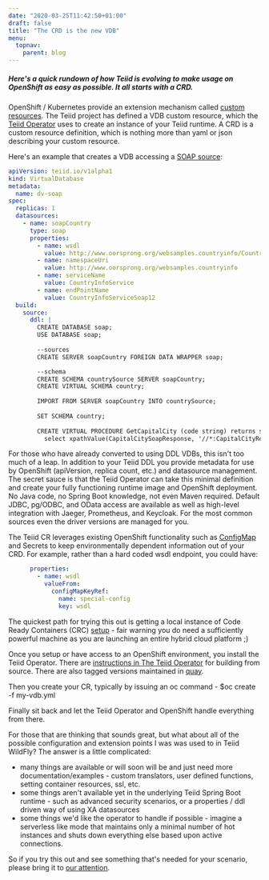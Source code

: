```yaml
---
date: "2020-03-25T11:42:50+01:00"
draft: false
title: "The CRD is the new VDB"
menu:
  topnav:
    parent: blog
---
```


##### Here's a quick rundown of how Teiid is evolving to make usage on OpenShift as easy as possible.  It all starts with a CRD.

<!--more-->

OpenShift / Kubernetes provide an extension mechanism called [custom resources](https://kubernetes.io/docs/concepts/extend-kubernetes/api-extension/custom-resources/).  The Teiid project has defined a VDB custom resource, which the [Teiid Operator](https://github.com/teiid/teiid-operator) uses to create an instance of your Teiid runtime.  A CRD is a custom resource definition, which is nothing more than yaml or json describing your custom resource.

Here's an example that creates a VDB accessing a [SOAP source](https://github.com/teiid/teiid-operator/blob/master/deploy/crs/vdb_soap_source.yaml):

```yml
apiVersion: teiid.io/v1alpha1
kind: VirtualDatabase
metadata:
  name: dv-soap
spec:
  replicas: 1
  datasources:
    - name: soapCountry
      type: soap
      properties:
        - name: wsdl
          value: http://www.oorsprong.org/websamples.countryinfo/CountryInfoService.wso?WSDL
        - name: namespaceUri
          value: http://www.oorsprong.org/websamples.countryinfo
        - name: serviceName
          value: CountryInfoService
        - name: endPointName
          value: CountryInfoServiceSoap12
  build:
    source:
      ddl: |
        CREATE DATABASE soap;
        USE DATABASE soap;
        
        --sources
        CREATE SERVER soapCountry FOREIGN DATA WRAPPER soap;

        --schema
        CREATE SCHEMA countrySource SERVER soapCountry;
        CREATE VIRTUAL SCHEMA country;
        
        IMPORT FROM SERVER soapCountry INTO countrySource;
        
        SET SCHEMA country;
        
        CREATE VIRTUAL PROCEDURE GetCapitalCity (code string) returns string as 
          select xpathValue(CapitalCitySoapResponse, '//*:CapitalCityResult') from (call countrySource.CapitalCity(xmlelement("CapitalCity", xmlnamespaces(default 'http://www.oorsprong.org/websamples.countryinfo'), xmlelement("sCountryISOCode",code)))) x;
```

For those who have already converted to using DDL VDBs, this isn't too much of a leap.  In addition to your Teiid DDL you provide metadata for use by OpenShift (apiVersion, replica count, etc.) and datasource management.  The secret sauce is that the Teiid Operator can take this minimal definition and create your fully functioning runtime image and OpenShift deployment.  No Java code, no Spring Boot knowledge, not even Maven required.  Default JDBC, pg/ODBC, and OData access are available as well as high-level integration with Jaeger, Prometheus, and Keycloak.  For the most common sources even the driver versions are managed for you.

The Teiid CR leverages existing OpenShift functionality such as [ConfigMap](https://kubernetes.io/docs/tasks/configure-pod-container/configure-pod-configmap/) and Secrets to keep environmentally dependent information out of your CRD.  For example, rather than a hard coded wsdl endpoint, you could have:

```yaml
      properties:
        - name: wsdl
          valueFrom:
            configMapKeyRef:
              name: special-config
              key: wsdl
```

The quickest path for trying this out is getting a local instance of Code Ready Containers (CRC) [setup](https://developers.redhat.com/blog/2019/09/05/red-hat-openshift-4-on-your-laptop-introducing-red-hat-codeready-containers/) - fair warning you do need a sufficiently powerful machine as you are launching an entire hybrid cloud platform ;) 

Once you setup or have access to an OpenShift environment, you install the Teiid Operator.  There are [instructions in The Teiid Operator](https://github.com/teiid/teiid-operator/blob/master/README.md) for building from source.  There are also tagged versions maintained in [quay](https://quay.io/repository/teiid/teiid-operator?tag=latest&tab=tags).

Then you create your CR, typically by issuing an oc command - $oc create -f my-vdb.yml

Finally sit back and let the Teiid Operator and OpenShift handle everything from there.

For those that are thinking that sounds great, but what about all of the possible configuration and extension points I was was used to in Teiid WildFly?  The answer is a little complicated:  
- many things are available or will soon will be and just need more documentation/examples - custom translators, user defined functions, setting container resources, ssl, etc.
- some things aren't available yet in the underlying Teiid Spring Boot runtime - such as advanced security scenarios, or a properties / ddl driven way of using XA datasources
- some things we'd like the operator to handle if possible - imagine a serverless like mode that maintains only a minimal number of hot instances and shuts down everything else based upon active connections.

So if you try this out and see something that's needed for your scenario, please bring it to [our attention](http://teiid.io/community/).
